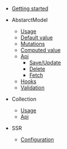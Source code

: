 * [Getting started](README.md)

* AbstarctModel
    * [Usage](model.md?id=create-instance)
    * [Default value](model.md?id=default-value)
    * [Mutations](model.md?id=mutations)
    * [Computed value](model.md?id=computed-value)
    * [Api](model.md?id=grud-operation)
        * [Save/Update](model.md?id=saveupdate-model)
        * [Delete](model.md?id=delete)
        * [Fetch](model.md?id=fetch)
    * [Hooks](model.md?id=hooks)
    * [Validation](model.md?id=validation)

* Collection
    * [Usage](collection.md)
    * [Api](collection.md)
  
* SSR
  * [Configuration](ssr/configuration.md)
